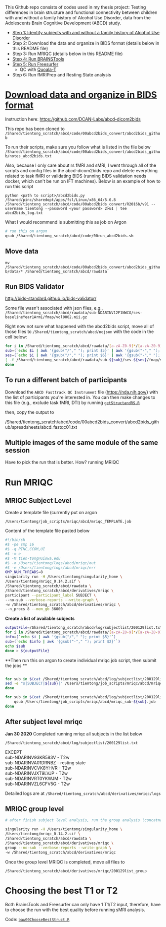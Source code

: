 This Github repo consists of codes used in my thesis project: Testing differences in brain structure and functional connectivity between children with and without a family history of Alcohol Use Disorder, data from the Adolescents Brain Cognitive Development (ABCD) study.

* [Step 1: Identify subjects with and without a family history of Alcohol Use Disorder](https://github.com/tientong98/thesis/tree/master/Family%20History)
* Step 2: Download the data and organize in BIDS format (details below in this README file)
* Step 3: Run MRIQC (details below in this README file)
* [Step 4: Run BRAINSTools](https://github.com/tientong98/thesis/tree/master/BRAINSTools%20Analysis)
* [Step 5: Run Freesurfer](https://github.com/tientong98/thesis/tree/master/FreeSurfer)
  * QC with [Quoala-T](https://github.com/Qoala-T)
* Step 6: Run fMRIPrep and Resting State analysis

# [Download data and organize in BIDS format](https://github.com/tientong98/thesis/blob/master/00run_abcd2bids.sh)

Instruction here: https://github.com/DCAN-Labs/abcd-dicom2bids

This repo has been cloned to `/Shared/tientong_scratch/abcd/code/00abcd2bids_convert/abcd2bids_github`

To run their scripts, make sure you follow what is listed in the file below
`/Shared/tientong_scratch/abcd/code/00abcd2bids_convert/abcd2bids_github/notes_abcd2bids.txt`

Also, because I only care about rs fMRI and sMRI, I went through all of the scripts and config files in the abcd-dicom2bids repo and delete everything related to task fMRI or validating BIDS (running BIDS validation needs docker, which can't be run on IFT machines). Below is an example of how to run this script

`python <path to script>/abcd2bids.py /Shared/pinc/sharedopt/apps/fsl/Linux/x86_64/5.0.8 /Shared/tientong_scratch/abcd/code/00abcd2bids_convert/R2016b/v91 --username tientong --password <your password> 2>&1 | tee abcd2bids_log.txt `

What I would recommend is submitting this as job on Argon


```bash
# run this on argon
qsub /Shared/tientong_scratch/abcd/code/00run_abcd2bids.sh 
```

## Move data

`mv /Shared/tientong_scratch/abcd/code/00abcd2bids_convert/abcd2bids_github/data/* /Shared/tientong_scratch/abcd/rawdata`

## Run BIDS Validator

http://bids-standard.github.io/bids-validator/

Some file wasn't associated with json files, e.g., `/Shared/tientong_scratch/abcd/rawdata/sub-NDARINV12F1NWCG/ses-baselineYear1Arm1/fmap/vol0002.nii.gz`

Right now not sure what happened with the abcd2bids script, move all of those files to 
`/Shared/tientong_scratch/abcd/nojson` with the code in the cell below:


```bash
for i in /Shared/tientong_scratch/abcd/rawdata/[a-zA-Z0-9]*/[a-zA-Z0-9]*/fmap ; do 
sub=(`echo $i | awk '{gsub("/"," "); print $5}' | awk '{gsub("-"," "); print $2}'`)
ses=(`echo $i | awk '{gsub("/"," "); print $6}' | awk '{gsub("-"," "); print $2}'`)
[ -f /Shared/tientong_scratch/abcd/rawdata/sub-${sub}/ses-${ses}/fmap/vol*2*.nii.gz ] && mkdir -p /Shared/tientong_scratch/abcd/nojson/sub-${sub}/ses-${ses}/fmap && mv /Shared/tientong_scratch/abcd/rawdata/sub-${sub}/ses-${ses}/fmap/vol*.nii.gz /Shared/tientong_scratch/abcd/nojson/sub-${sub}/ses-${ses}/fmap
done
```

## To run a different batch of participants

Download the `ABCD Fasttrack QC Instrument` file (https://nda.nih.gov/) with the list of participants you're interested in. You can then make changes to this file (e.g., exclude task fMRI, DTI) by running [`getStructandRS.R`](https://github.com/tientong98/thesis/blob/master/getStructandRS.R)

then, copy the output to

/Shared/tientong_scratch/abcd/code/00abcd2bids_convert/abcd2bids_github/spreadsheets/abcd_fastqc01.txt

## Multiple images of the same module of the same session

Have to pick the run that is better. How? running MRIQC



# Run MRIQC

## MRIQC Subject Level

Create a template file (currently put on argon

`/Users/tientong/job_scripts/mriqc/abcd/mriqc_TEMPLATE.job`

Content of the template file pasted below


```bash
#!/bin/sh
#$ -pe smp 16
#$ -q PINC,CCOM,UI
#$ -m e
#$ -M tien-tong@uiowa.edu
#$ -o /Users/tientong/logs/abcd/mriqc/out
#$ -e /Users/tientong/logs/abcd/mriqc/err
OMP_NUM_THREADS=8
singularity run -H /Users/tientong/singularity_home \
/Users/tientong/mriqc_0.14.2.sif \
/Shared/tientong_scratch/abcd/rawdata \
/Shared/tientong_scratch/abcd/derivatives/mriqc \
participant --participant_label SUBJECT \
--no-sub --verbose-reports --write-graph \
-w /Shared/tientong_scratch/abcd/derivatives/mriqc \
--n_procs 8 --mem_gb 36000
```
**Create a list of available subjects**

```bash
outputFile=/Shared/tientong_scratch/abcd/log/subjectlist/200129list.txt
for i in /Shared/tientong_scratch/abcd/rawdata/[a-zA-Z0-9]*/[a-zA-Z0-9]*/anat ; do 
info=(`echo $i | awk '{gsub("/"," "); print $5}'`)
sub=(`echo $info | awk '{gsub("-"," "); print $2}'`)
echo $sub
done > ${outputFile}
```
**Then run this on argon to create individual mriqc job script, then submit the jobs **

```bash

for sub in $(cat /Shared/tientong_scratch/abcd/log/subjectlist/200129list.txt | tr '\n' ' ') ; do
sed -e "s|SUBJECT|${sub}|" /Users/tientong/job_scripts/mriqc/abcd/mriqc_TEMPLATE.job > /Users/tientong/job_scripts/mriqc/abcd/mriqc_sub-${sub}.job
done

for sub in $(cat /Shared/tientong_scratch/abcd/log/subjectlist/200129list.txt | tr '\n' ' ') ; do
    qsub /Users/tientong/job_scripts/mriqc/abcd/mriqc_sub-${sub}.job
done 
```

## After subject level mriqc

**Jan 30 2020** Completed running mriqc all subjects in the list below

`/Shared/tientong_scratch/abcd/log/subjectlist/200129list.txt`

EXCEPT  
sub-NDARINV93KR583V - T2w  
sub-NDARINVA01DRNBZ - resting state   
sub-NDARINVCVK8YHVR - T2w  
sub-NDARINVJXT9LVJP - T2w  
sub-NDARINVRT0YKWJM - T2w  
sub-NDARINVZL6CFV5G - T2w  
  
Detailed logs are at `/Shared/tientong_scratch/abcd/derivatives/mriqc/logs`

## MRIQC group level


```bash
# after finish subject level analysis, run the group analysis (concatnate subjects' files)

singularity run -H /Users/tientong/singularity_home \
/Users/tientong/mriqc_0.14.2.sif \
/Shared/tientong_scratch/abcd/rawdata \
/Shared/tientong_scratch/abcd/derivatives/mriqc \
group --no-sub --verbose-reports --write-graph \
-w /Shared/tientong_scratch/abcd/derivatives/mriqc
```

Once the group level MRIQC is completed, move all files to

`/Shared/tientong_scratch/abcd/derivatives/mriqc/200129list_group`

# Choosing the best T1 or T2

Both BrainsTools and Freesurfer can only have 1 T1/T2 input, therefore, have to choose the run with the best quality before running sMRI analysis. 

Code: [`baw00ChooseBestStruct.R`](https://github.com/tientong98/thesis/blob/master/BRAINSTools%20Analysis/baw00ChooseBestStruct.R)
